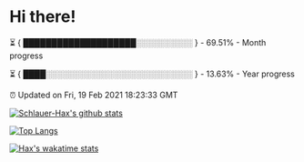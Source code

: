 # Hi there!

⏳ { ████████████████████░░░░░░░░░░ } - 69.51% - Month progress

⏳ { ████░░░░░░░░░░░░░░░░░░░░░░░░░░ } - 13.63% - Year progress

⏰ Updated on Fri, 19 Feb 2021 18:23:33 GMT


[![Schlauer-Hax's github stats](https://github-readme-stats.vercel.app/api?username=Schlauer-Hax&show_icons=true&theme=dark&count_private=true)](https://github.com/Schlauer-Hax)


[![Top Langs](https://github-readme-stats.vercel.app/api/top-langs/?username=Schlauer-Hax&layout=compact&theme=dark)](https://github.com/Schlauer-Hax?tab=repositories)


[![Hax's wakatime stats](https://github-readme-stats.vercel.app/api/wakatime?username=Hax&theme=dark)](https://wakatime.com/@Hax)

